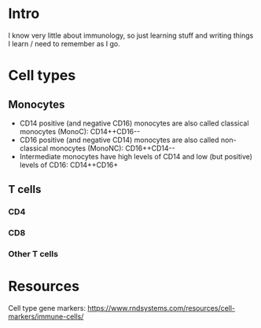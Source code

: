 # Intro
I know very little about immunology, so just learning stuff and writing things I learn / need to remember as I go.

# Cell types

## Monocytes
* CD14 positive (and negative CD16) monocytes are also called classical monocytes (MonoC): CD14++CD16--
* CD16 positive (and negative CD14) monocytes are also called non-classical monocytes (MonoNC): CD16++CD14--
* Intermediate monocytes have high levels of CD14 and low (but positive) levels of CD16: CD14++CD16+

## T cells

### CD4

### CD8

### Other T cells

# Resources
Cell type gene markers: https://www.rndsystems.com/resources/cell-markers/immune-cells/
